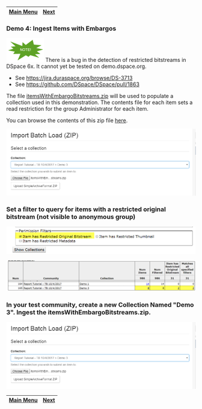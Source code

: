 [Main Menu](../README.md)    | [Next](../demo5/README.md)
------------------ | -----------------

### Demo 4: Ingest Items with Embargos

![Note](../note.png) There is a bug in the detection of restricted bitstreams in DSpace 6x.  It cannot yet be tested on demo.dspace.org.
* See https://jira.duraspace.org/browse/DS-3713
* See https://github.com/DSpace/DSpace/pull/1863

The file [itemsWithEmbargoBitstreams.zip](data) will be used to populate a collection used in this demonstration.  The contents file for each item sets a read restriction for the group Administrator for each item.

You can browse the contents of this zip file [here](data/itemsWithEmbargoBitstreams).

![Screenshot: Upload Zip File with Embargoed Originals](embUpload.png)

### Set a filter to query for items with a restricted original bitstream (not visible to anonymous group)

![Screenshot: Restricted Original Filter](embFilter.png)

![Screenshot: Restricted Original Filter](embRes.png)

### In your test community, create a new Collection Named "Demo 3".  Ingest the __itemsWithEmbargoBitstreams.zip__.

![Screenshot: Create a Collection from an Ingest Zip](embUpload.png)

[Main Menu](../README.md)    | [Next](../demo5/README.md)
------------------ | -----------------
